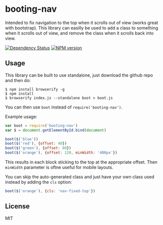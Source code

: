 # booting-nav

Intended to fix navigation to the top when it scrolls out of view (works great with bootstrap).  This library can easilly be used to add a class to something when it scrolls out of view, and remove the class when it scrolls back into view.

[![Dependency Status](https://gemnasium.com/ForbesLindesay/booting-nav.png)](https://gemnasium.com/ForbesLindesay/booting-nav)
[![NPM version](https://badge.fury.io/js/booting-nav.png)](http://badge.fury.io/js/booting-nav)

## Usage

This library can be built to use standalone, just download the github repo and then do:

```console
$ npm install browserify -g
$ npm install
$ browserify index.js --standalone boot > boot.js
```

You can then use `boot` instead of `require('booting-nav')`.

Example usage:

```js
var boot = require('booting-nav')
var $ = document.getElementById.bind(document)

boot($('blue'))
boot($('red'), {offset: 40})
boot($('green'), {offset: 80})
boot($('orange'), {offset: 120, minWidth: '400px'})
```

This results in each block sticking to the top at the appropriate offset.  Then `minWidth` parameter is oftne useful for mobile layouts.

You can skip the auto-generated class and just have your own class used instead by adding the `cls` option:

```js
boot($('orange'), {cls: 'nav-fixed-top'})
```

## License

MIT